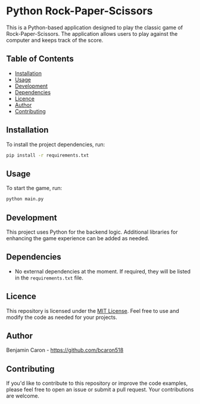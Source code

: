 # Python Rock-Paper-Scissors

This is a Python-based application designed to play the classic game of Rock-Paper-Scissors. The application allows users to play against the computer and keeps track of the score.

## Table of Contents
- [Installation](#installation)
- [Usage](#usage)
- [Development](#development)
- [Dependencies](#dependencies)
- [Licence](#licence)
- [Author](#author)
- [Contributing](#contributing)

## Installation
To install the project dependencies, run:
```bash
pip install -r requirements.txt
```

## Usage
To start the game, run:
```bash
python main.py
```

## Development
This project uses Python for the backend logic. Additional libraries for enhancing the game experience can be added as needed.

## Dependencies
- No external dependencies at the moment. If required, they will be listed in the `requirements.txt` file.

## Licence
This repository is licensed under the [MIT License](LICENSE). Feel free to use and modify the code as needed for your projects.

## Author
Benjamin Caron - https://github.com/bcaron518

## Contributing
If you'd like to contribute to this repository or improve the code examples, please feel free to open an issue or submit a pull request. Your contributions are welcome.
